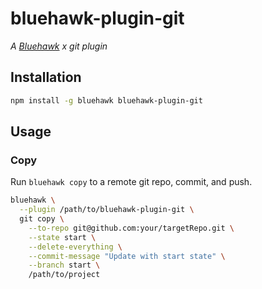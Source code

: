 # bluehawk-plugin-git

_A [Bluehawk](https://github.com/mongodb-university/Bluehawk) x git plugin_

## Installation

```sh
npm install -g bluehawk bluehawk-plugin-git
```

## Usage

### Copy

Run `bluehawk copy` to a remote git repo, commit, and push.

```sh
bluehawk \
  --plugin /path/to/bluehawk-plugin-git \
  git copy \
    --to-repo git@github.com:your/targetRepo.git \
    --state start \
    --delete-everything \
    --commit-message "Update with start state" \
    --branch start \
    /path/to/project
```
